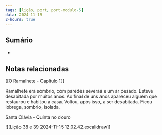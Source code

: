 ```yaml
---
tags: [lição, port, port-modulo-5]
data: 2024-11-15
2-hours: true
---
```


## Sumário
-
## Notas relacionadas
[[O Ramalhete - Capítulo 1]]

Ramalhete era sombrio, com paredes severas e um ar pesado. Esteve desabitada por muitos anos.
Ao final de uns anos apareceu alguém que restaurou e habitou a casa. Voltou, após isso, a ser desabitada. Ficou lobrega, sombrio, isolada.

Santa Olávia - Quinta no douro

 ![[Lição 38 e 39 2024-11-15 12.02.42.excalidraw]]
